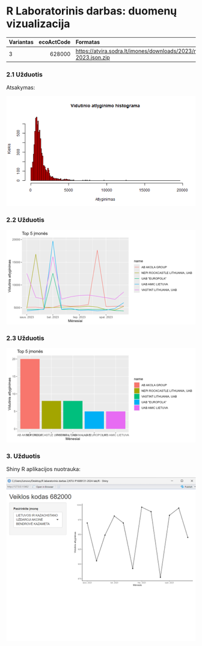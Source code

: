 # R Laboratorinis darbas: duomenų vizualizacija

|Variantas | ecoActCode|Formatas          |
|:---------|----------:|:-----------------|
|3         |   628000  |https://atvira.sodra.lt/imones/downloads/2023/monthly-2023.json.zip|


### 2.1 Užduotis

Atsakymas:

![histograma](img/1_Grafikas.png)

### 2.2 Užduotis


![atlyginimai](img/2_Grafikas.png)



### 2.3 Užduotis


![apdraustieji](img/3_Grafikas.png)



### 3. Užduotis

Shiny R aplikacijos nuotrauka:

![shiny app](img/ShinyApplication.png)
